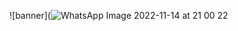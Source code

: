 <!-- TITLE -->
![banner](![WhatsApp Image 2022-11-14 at 21 00 22](https://user-images.githubusercontent.com/124272180/217078504-c2abea17-d4a2-4b7b-8228-3d86ef17f6a3.jpeg)

